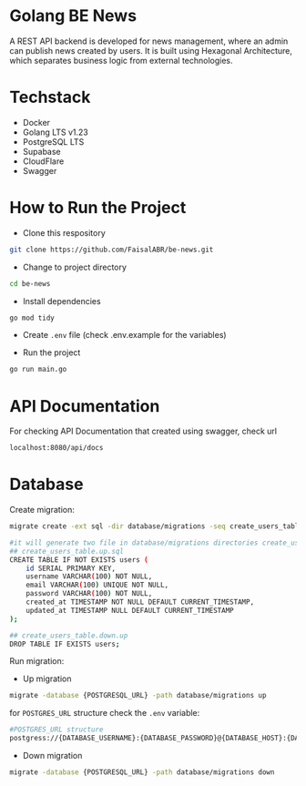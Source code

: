 # Golang BE News

A REST API backend is developed for news management, where an admin can publish news created by users. It is built using Hexagonal Architecture, which separates business logic from external technologies.

# Techstack

- Docker
- Golang LTS v1.23
- PostgreSQL LTS
- Supabase
- CloudFlare
- Swagger

# How to Run the Project

- Clone this respository

```bash
git clone https://github.com/FaisalABR/be-news.git
```

- Change to project directory

```bash
cd be-news
```

- Install dependencies

```bash
go mod tidy
```

- Create `.env` file (check .env.example for the variables)

- Run the project

```bash
go run main.go
```

# API Documentation

For checking API Documentation that created using swagger, check url

```bash
localhost:8080/api/docs
```

# Database

Create migration:

```bash
migrate create -ext sql -dir database/migrations -seq create_users_table

#it will generate two file in database/migrations directories create_users_table.up.sql and create_users_table.down.sql
## create_users_table.up.sql
CREATE TABLE IF NOT EXISTS users (
    id SERIAL PRIMARY KEY,
    username VARCHAR(100) NOT NULL,
    email VARCHAR(100) UNIQUE NOT NULL,
    password VARCHAR(100) NOT NULL,
    created_at TIMESTAMP NOT NULL DEFAULT CURRENT_TIMESTAMP,
    updated_at TIMESTAMP NULL DEFAULT CURRENT_TIMESTAMP
);

## create_users_table.down.up
DROP TABLE IF EXISTS users;

```

Run migration:

- Up migration

```bash
migrate -database {POSTGRESQL_URL} -path database/migrations up
```

for `POSTGRES_URL` structure check the `.env` variable:

```bash
#POSTGRES_URL structure
postgress://{DATABASE_USERNAME}:{DATABASE_PASSWORD}@{DATABASE_HOST}:{DATABASE_PORT}/{DATABASE_NAME}
```

- Down migration

```bash
migrate -database {POSTGRESQL_URL} -path database/migrations down
```
